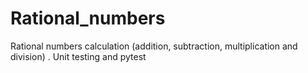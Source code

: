 # Rational_numbers
Rational numbers calculation (addition, subtraction, multiplication and division) . Unit testing and pytest
